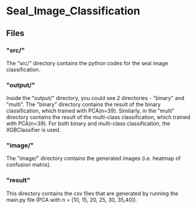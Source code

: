 # Seal_Image_Classification

## Files

### "src/"

The "src/" directory contains the python codes for the seal image classification.

### "output/"

Inside the "output/" directory, you could see 2 directories - "binary" and "multi".
The "binary" directory contains the result of the binary classification, which trained with PCA(n=39).
Similarly, in the "multi" directory contains the result of the multi-class classification, which trained with PCA(n=39).
For both binary and multi-class classification, the XGBClassifier is used.

### "image/"

The "image/" directory contains the generated images (i.e. heatmap of confusion matrix).

### "result"

This directory contains the csv files that are generated by running the main.py file (PCA with n = [10, 15, 20, 25, 30, 35,40]).
